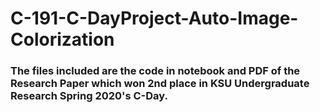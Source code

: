 # C-191-C-DayProject-Auto-Image-Colorization
### The files included are the code in notebook and PDF of the Research Paper which won 2nd place in KSU Undergraduate Research Spring 2020's C-Day.
